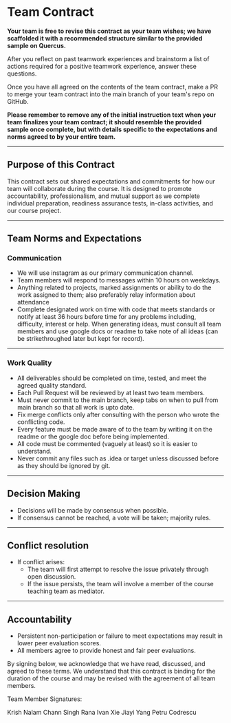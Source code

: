 # Team Contract

**Your team is free to revise this contract as your team wishes; we have scaffolded it with a recommended structure similar to the provided sample on Quercus.**

After you reflect on past teamwork experiences and brainstorm a list of actions required for a positive teamwork experience, answer these questions. 

Once you have all agreed on the contents of the team contract, make a PR to merge your team contract into the main branch of your team's repo on GitHub.

**Please remember to remove any of the initial instruction text when your team finalizes your team contract; it should resemble the provided sample once complete, but with details specific to the expectations and norms agreed to by your entire team.**

---
## Purpose of this Contract

This contract sets out shared expectations and commitments for how our team will collaborate during the course. It is designed to promote accountability, professionalism, and mutual support as we complete individual preparation, readiness assurance tests, in-class activities, and our course project.

---
## Team Norms and Expectations

### Communication
* We will use instagram as our primary communication channel.
* Team members will respond to messages within 10 hours on weekdays. 
* Anything related to projects, marked assignments or ability to do the work assigned to them; also preferably relay information about attendance
* Complete designated work on time with code that meets standards or notify at least 36 hours before time for any problems including, difficulty, interest or help. When generating ideas, must consult all team members and use google docs or readme to take note of all ideas (can be strikethroughed later but kept for record). 

---

### Work Quality

* All deliverables should be completed on time, tested, and meet the agreed quality standard.
* Each Pull Request will be reviewed by at least two team members.
* Must never commit to the main branch, keep tabs on when to pull from main branch so that all work is upto date.
* Fix merge conflicts only after consulting with the person who wrote the conflicting code.
* Every feature must be made aware of to the team by writing it on the readme or the google doc before being implemented.
* All code must be commented (vaguely at least) so it is easier to understand.
* Never commit any files such as .idea or target unless discussed before as they should be ignored by git.
---

## Decision Making
* Decisions will be made by consensus when possible. 
* If consensus cannot be reached, a vote will be taken; majority rules.

---

## Conflict resolution
* If conflict arises:
    - The team will first attempt to resolve the issue privately through open discussion.
    - If the issue persists, the team will involve a member of the course teaching team as mediator.

---

## Accountability
* Persistent non-participation or failure to meet expectations may result in lower peer evaluation scores.
* All members agree to provide honest and fair peer evaluations.




By signing below, we acknowledge that we have read, discussed, and agreed to these terms. We understand that this contract is binding for the duration of the course and may be revised with the agreement of all team members.

Team Member Signatures:

Krish Nalam
Chann Singh Rana
Ivan Xie
Jiayi Yang
Petru Codrescu
